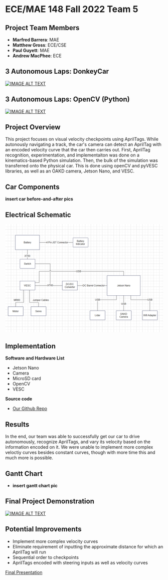 # ECE/MAE 148 Fall 2022 Team 5



## Project Team Members

 - **Marfred Barrera**: MAE
 - **Matthew Gross**: ECE/CSE
 - **Paul Guyett**: MAE
 - **Andrew MacPhee**: ECE


## 3 Autonomous Laps: DonkeyCar


[![IMAGE ALT TEXT](http://img.youtube.com/vi/48cDjzWQkHg/0.jpg)](http://www.youtube.com/watch?v=48cDjzWQkHg "Video Title")

## 3 Autonomous Laps: OpenCV (Python)


[![IMAGE ALT TEXT](http://img.youtube.com/vi/9QWA0Zpbya8/0.jpg)](http://www.youtube.com/watch?v=9QWA0Zpbya8 "Video Title")

## Project Overview

This project focuses on visual velocity checkpoints using AprilTags. While autonously navigating a track, the car's camera can detect an AprilTag with an encoded velocity curve that the car then carries out. First, AprilTag recognition, experimentation, and implementaiton was done on a kinematics-based Python simulation. Then, the bulk of the simulation was transferred onto the physical car. This is done using openCV and pyVESC libraries, as well as an OAKD camera, Jetson Nano, and VESC. 

## Car Components


**insert car before-and-after pics**

## Electrical Schematic

<img src="Electrical_Schematic.png" alt="schematic" width="600"/>


## Implementation

**Software and Hardware List**
- Jetson Nano
- Camera
- MicroSD card
- OpenCV
- VESC

**Source code**

- [Our Github Repo](https://github.com/maarongross/148-final-project)


## Results


In the end, our team was able to successfully get our car to drive autonomously, recognize AprilTags, and vary its velocity based on the information encoded on it. We were unable to implement more complex veloctiy curves besides constant curves, though with more time this and much more is possible. 


## Gantt Chart
- **insert gantt chart pic**

## Final Project Demonstration

[![IMAGE ALT TEXT](http://img.youtube.com/vi/Gh7nhntkhSI/0.jpg)](http://www.youtube.com/watch?v=Gh7nhntkhSI "Video Title")


## Potential Improvements



- Implement more complex velocity curves
- Eliminate requirement of inputting the approximate distance for which an AprilTag will run
- Sequential order to checkpoints
- AprilTags encoded with steering inputs as well as velocity curves



[Final Presentation](https://docs.google.com/presentation/d/1rmymGUZG53cA7HSs-WxR7bJfRqua__aouMMzhB_43e0/edit#slide=id.p)
